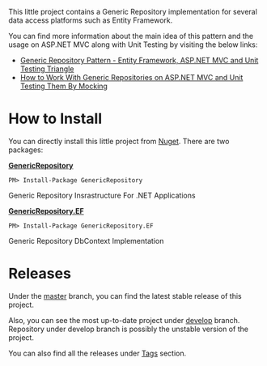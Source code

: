 This little project contains a Generic Repository implementation for several data access platforms such as Entity Framework.

You can find more information about the main idea of this pattern and the usage on ASP.NET MVC along with Unit Testing by visiting the below links:

 - [Generic Repository Pattern - Entity Framework, ASP.NET MVC and Unit Testing Triangle][1]
 - [How to Work With Generic Repositories on ASP.NET MVC and Unit Testing Them By Mocking][2]

# How to Install

You can directly install this little project from [Nuget][6]. There are two packages:

**[GenericRepository][7]**

    PM> Install-Package GenericRepository

Generic Repository Insrastructure For .NET Applications

**[GenericRepository.EF][8]**

    PM> Install-Package GenericRepository.EF

Generic Repository DbContext Implementation

# Releases

Under the [master][3] branch, you can find the latest stable release of this project.

Also, you can see the most up-to-date project under [develop][4] branch. Repository under develop branch is possibly the unstable version of the project.

You can also find all the releases under [Tags][5] section.

  [1]: http://www.tugberkugurlu.com/archive/generic-repository-pattern-entity-framework-asp-net-mvc-and-unit-testing-triangle
  [2]: http://www.tugberkugurlu.com/archive/how-to-work-with-generic-repositories-on-asp-net-mvc-and-unit-testing-them-by-mocking
  [3]: https://github.com/tugberkugurlu/GenericRepository
  [4]: https://github.com/tugberkugurlu/GenericRepository/tree/develop
  [5]: https://github.com/tugberkugurlu/GenericRepository/tags
  [6]: http://nuget.org
  [7]: https://nuget.org/packages/GenericRepository
  [8]: https://nuget.org/packages/GenericRepository.EF